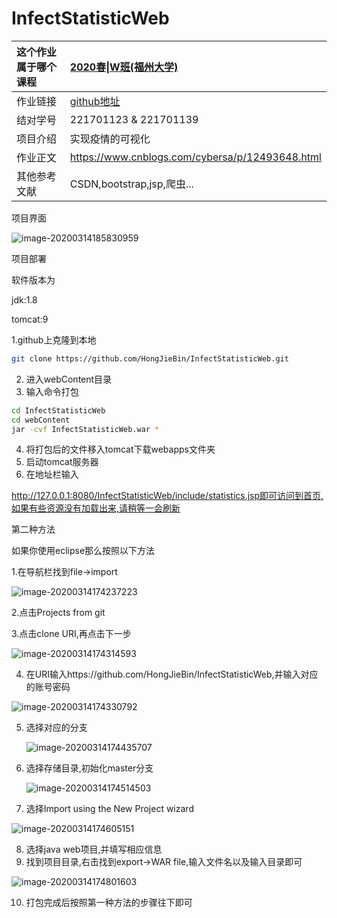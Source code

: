 # InfectStatisticWeb

| 这个作业属于哪个课程 | [2020春\|W班(福州大学)](https://edu.cnblogs.com/campus/fzu/2020SpringW) |
| :------------------- | :----------------------------------------------------------- |
| 作业链接             | [github地址](https://github.com/HongJieBin/InfectStatisticWeb) |
| 结对学号             | 221701123 & 221701139                                        |
| 项目介绍             | 实现疫情的可视化                                             |
| 作业正文             | https://www.cnblogs.com/cybersa/p/12493648.html              |
| 其他参考文献         | CSDN,bootstrap,jsp,爬虫...                                   |

项目界面

![image-20200314185830959](https://github.com/HongJieBin/InfectStatisticWeb/blob/dev/readme.assets/image-20200314185830959.png)

项目部署

软件版本为

jdk:1.8

tomcat:9

1.github上克隆到本地

``` bash
git clone https://github.com/HongJieBin/InfectStatisticWeb.git
```

2. 进入webContent目录
3. 输入命令打包

``` bash
cd InfectStatisticWeb
cd webContent
jar -cvf InfectStatisticWeb.war *
```

4. 将打包后的文件移入tomcat下载webapps文件夹
5. 启动tomcat服务器
6. 在地址栏输入

http://127.0.0.1:8080/InfectStatisticWeb/include/statistics.jsp即可访问到首页,如果有些资源没有加载出来,请稍等一会刷新

第二种方法

如果你使用eclipse那么按照以下方法

1.在导航栏找到file->import

![image-20200314174237223](https://github.com/HongJieBin/InfectStatisticWeb/blob/dev/readme.assets/image-20200314174237223.png)

2.点击Projects from git

3.点击clone URI,再点击下一步

![image-20200314174314593](https://github.com/HongJieBin/InfectStatisticWeb/blob/dev/readme.assets/image-20200314174314593.png)

4. 在URI输入https://github.com/HongJieBin/InfectStatisticWeb,并输入对应的账号密码

![image-20200314174330792](https://github.com/HongJieBin/InfectStatisticWeb/blob/dev/readme.assets/image-20200314174330792.png)

5. 选择对应的分支

   ![image-20200314174435707](https://github.com/HongJieBin/InfectStatisticWeb/blob/dev/readme.assets/image-20200314174435707.png)

6. 选择存储目录,初始化master分支

   ![image-20200314174514503](https://github.com/HongJieBin/InfectStatisticWeb/blob/dev/readme.assets/image-20200314174514503.png)

7. 选择Import using the New Project wizard

![image-20200314174605151](https://github.com/HongJieBin/InfectStatisticWeb/blob/dev/readme.assets/image-20200314174605151.png)

8. 选择java web项目,并填写相应信息
9. 找到项目目录,右击找到export->WAR file,输入文件名以及输入目录即可

![image-20200314174801603](https://github.com/HongJieBin/InfectStatisticWeb/blob/dev/readme.assets/image-20200314174801603.png)

10. 打包完成后按照第一种方法的步骤往下即可